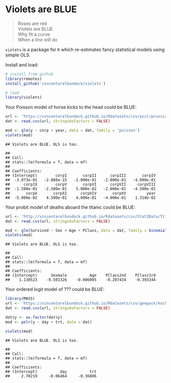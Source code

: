 # Violets are BLUE

> Roses are red   
> Violets are BLUE   
> Why fit a curve   
> When a line will do   



`violets` is a package for `R` which re-estimates fancy statistical
models using simple OLS.

Install and load:

``` r
# install from github
library(remotes)
install_github('vincentarelbundock/violets')

# load
library(violets)
```

Your Poisson model of horse kicks to the head could be
BLUE:

``` r
url <- 'https://vincentarelbundock.github.io/Rdatasets/csv/pscl/prussian.csv'
dat <- read.csv(url, stringsAsFactors = FALSE)

mod <- glm(y ~ corp + year, data = dat, family = 'poisson')
violets(mod)
```

    ## Violets are BLUE. OLS is too.

    ## 
    ## Call:
    ## stats::lm(formula = f, data = mf)
    ## 
    ## Coefficients:
    ## (Intercept)        corpI       corpII      corpIII       corpIV  
    ##  -3.073e-01   -2.808e-15   -2.000e-01   -2.000e-01   -4.000e-01  
    ##      corpIX        corpV       corpVI      corpVII     corpVIII  
    ##  -1.500e-01   -2.500e-01    5.000e-02   -2.000e-01   -4.500e-01  
    ##       corpX       corpXI      corpXIV       corpXV         year  
    ##  -5.000e-02    4.500e-01    4.000e-01   -4.000e-01    1.310e-02

Your probit model of deaths aboard the titanic could be
BLUE:

``` r
url <- 'http://vincentarelbundock.github.io/Rdatasets/csv/Stat2Data/Titanic.csv'
dat <- read.csv(url, stringsAsFactors = FALSE)

mod <- glm(Survived ~ Sex + Age + PClass, data = dat, family = binomial(link = 'probit'))
violets(mod)
```

    ## Violets are BLUE. OLS is too.

    ## 
    ## Call:
    ## stats::lm(formula = f, data = mf)
    ## 
    ## Coefficients:
    ## (Intercept)      Sexmale          Age    PClass2nd    PClass3rd  
    ##    1.130523    -0.501326    -0.006005    -0.207434    -0.393344

Your ordered logit model of ??? could be BLUE:

``` r
library(MASS)
url <- 'https://vincentarelbundock.github.io/Rdatasets/csv/geepack/koch.csv'
dat <- read.csv(url, stringsAsFactors = FALSE)

dat$y <- as.factor(dat$y)
mod <- polr(y ~ day + trt, data = dat)

violets(mod)
```

    ## Violets are BLUE. OLS is too.

    ## 
    ## Call:
    ## stats::lm(formula = f, data = mf)
    ## 
    ## Coefficients:
    ## (Intercept)          day          trt  
    ##     2.70219     -0.06464     -0.36806
